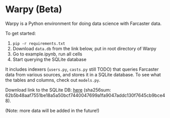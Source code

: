 # Warpy (Beta)

Warpy is a Python environment for doing data science with Farcaster data.

To get started:

1. `pip -r requirements.txt`
2. Download `data.db` from the link below, put in root directory of Warpy
3. Go to example.ipynb, run all cells
4. Start querying the SQLite database

It includes indexers (`users.py`, `casts.py` still TODO) that queries Farcaster data from various sources, and stores it in a SQLite database. To see what the tables and columns, check out `models.py`.

Download link to the SQLite DB: [here](https://www.dropbox.com/s/7xt62rc2cgbx65e/data.db?dl=0) (sha256sum: 62b5b48aaf7551be18a5a50bcf7440047699a1fa9047addc130f7645cb9bce48).

(Note: more data will be added in the future!)